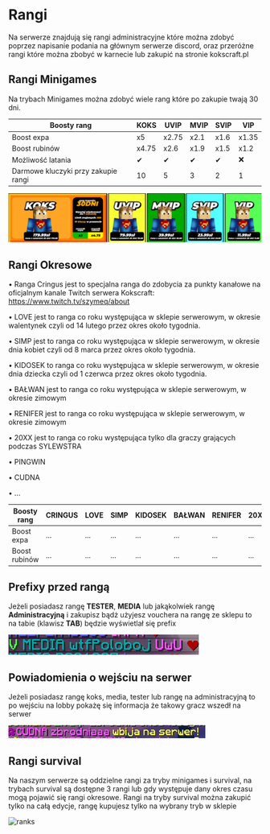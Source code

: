 # Rangi
Na serwerze znajdują się rangi administracyjne które można zdobyć poprzez napisanie podania na głównym serwerze discord,
oraz przeróżne rangi które można zbobyć w karnecie lub zakupić na stronie kokscraft.pl

## Rangi Minigames
Na trybach Minigames można zdobyć wiele rang które po zakupie twają 30 dni.

|Boosty rang| **KOKS**   | **UVIP**   | **MVIP**   | **SVIP**   | **VIP**   |
|----------------|------------|------------|------------|------------|-----------|
|Boost expa |x5|x2.75|x2.1|x1.6|x1.35|
|Boost rubinów|x4.75|x2.6|x1.9|x1.5|x1.2|
|Możliwość latania|✔|✔|✔|✔|❌|
|Darmowe kluczyki przy zakupie rangi|10|5|3|2|1|

![ranks](/assets/ranks/rangi.png)

## Rangi Okresowe

• Ranga Cringus jest to specjalna ranga do zdobycia za punkty kanałowe na oficjalnym kanale Twitch serwera Kokscraft:
https://www.twitch.tv/szymeq/about

• LOVE jest to ranga co roku występująca w sklepie serwerowym, w okresie walentynek czyli od 14 lutego przez okres około tygodnia.

• SIMP jest to ranga co roku występująca w sklepie serwerowym, w okresie dnia kobiet czyli od 8 marca przez okres około tygodnia.

• KIDOSEK to ranga co roku występująca w sklepie serwerowym, w okresie dnia dziecka czyli od 1 czerwca przez okres około tygodnia.

• BAŁWAN jest to ranga co roku występująca w sklepie serwerowym, w okresie zimowym

• RENIFER jest to ranga co roku występująca w sklepie serwerowym, w okresie zimowym

• 20XX jest to ranga co roku występująca tylko dla graczy grających podczas SYLEWSTRA

• PINGWIN

• CUDNA

• ...

|Boosty rang| **CRINGUS**   | **LOVE**   | **SIMP**   | **KIDOSEK**   | **BAŁWAN**   | **RENIFER** | **20XX** | **PINGWIN** | **CUDNA** |
|----------------|------------|------------|------------|------------|-----------|--------|--------|---------|-----------|
|Boost expa |...|...|...|...|...|...|...|...|...|...|
|Boost rubinów|...|...|...|...|...|...|...|...|...|...|

## Prefixy przed rangą
Jeżeli posiadasz rangę **TESTER**, **MEDIA** lub jakąkolwiek rangę **Administracyjną** i zakupisz bądż użyjesz vouchera na rangę ze sklepu to na tabie (klawisz **TAB**) będzie wyświetlał się prefix
 
 ![ranks](/assets/ranks/prefixprzedranga.png)


## Powiadomienia o wejściu na serwer
Jeżeli posiadasz rangę koks, media, tester lub rangę na administracyjną to po wejściu na lobby pokażę się informacja że takowy gracz wszedł na serwer

 ![ranks](/assets/ranks/wejscienalobby.png)

## Rangi survival
Na naszym serwerze są oddzielne rangi za tryby minigames i survival, 
na trybach survival są dostępne 3 rangi lub gdy występuje dany okres 
czasu mogą pojawić się rangi okresowe. Rangi na tryby survival można zakupić 
tylko na całą edycje, rangę kupujesz tylko na wybrany tryb w sklepie

![ranks](/assets/ranks/rangisurvival)